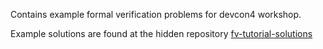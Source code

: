 Contains example formal verification problems for devcon4 workshop.

Example solutions are found at the hidden repository [fv-tutorial-solutions](https://github.com/dapphub/fv-tutorial-solutions)
